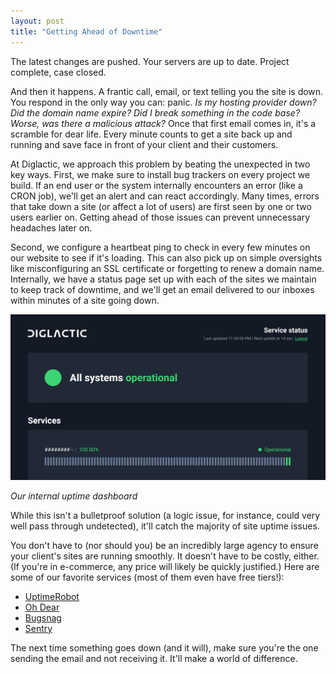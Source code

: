 ```yaml
---
layout: post
title: "Getting Ahead of Downtime"
---
```


The latest changes are pushed. Your servers are up to date. Project complete, case closed.

And then it happens. A frantic call, email, or text telling you the site is down. You respond in the only way you can:
panic. *Is my hosting provider down? Did the domain name expire? Did I break something in the code base? Worse, was
there a malicious attack?* Once that first email comes in, it's a scramble for dear life. Every minute counts to get a
site back up and running and save face in front of your client and their customers.

At Diglactic, we approach this problem by beating the unexpected in two key ways. First, we make sure to install bug
trackers on every project we build. If an end user or the system internally encounters an error (like a CRON job), we'll
get an alert and can react accordingly. Many times, errors that take down a site (or affect a lot of users) are first
seen by one or two users earlier on. Getting ahead of those issues can prevent unnecessary headaches later on.

Second, we configure a heartbeat ping to check in every few minutes on our website to see if it's loading. This can also
pick up on simple oversights like misconfiguring an SSL certificate or forgetting to renew a domain name. Internally, we
have a status page set up with each of the sites we maintain to keep track of downtime, and we'll get an email delivered
to our inboxes within minutes of a site going down.

![Internal status dashboard screenshot](/assets/images/posts/2020-11-18-getting-ahead-of-downtime--status-dashboard.jpg)

*Our internal uptime dashboard*

While this isn't a bulletproof solution (a logic issue, for instance, could very well pass through undetected), it'll
catch the majority of site uptime issues.

You don't have to (nor should you) be an incredibly large agency to ensure your client's sites are running smoothly. It
doesn't have to be costly, either. (If you're in e-commerce, any price will likely be quickly justified.) Here are some
of our favorite services (most of them even have free tiers!):

- [UptimeRobot](https://uptimerobot.com/)
- [Oh Dear](https://ohdear.app/)
- [Bugsnag](https://www.bugsnag.com/)
- [Sentry](https://sentry.io/)

The next time something goes down (and it will), make sure you're the one sending the email and not receiving it. It'll
make a world of difference.

